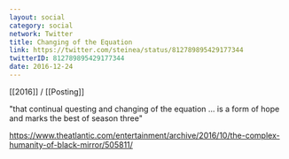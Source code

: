 ```yaml
---
layout: social
category: social
network: Twitter
title: Changing of the Equation
link: https://twitter.com/steinea/status/812789895429177344
twitterID: 812789895429177344
date: 2016-12-24
---
```


[[2016]] / [[Posting]]

"that continual questing and changing of the equation ... is a form of hope and marks the best of season three"

<https://www.theatlantic.com/entertainment/archive/2016/10/the-complex-humanity-of-black-mirror/505811/>
